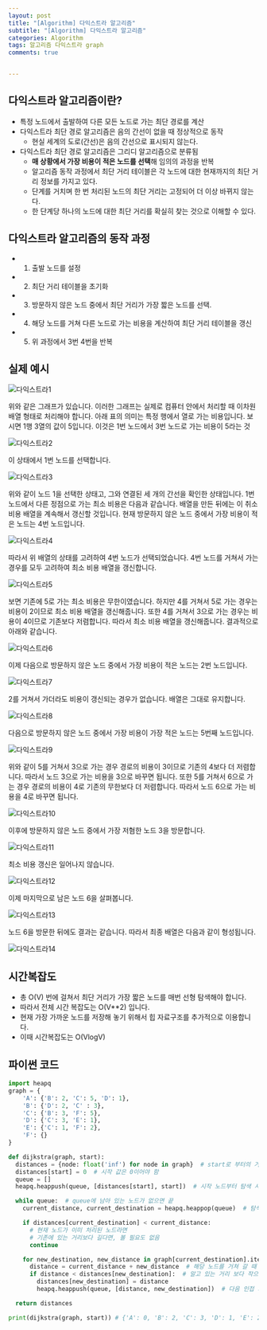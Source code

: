 ```yaml
---
layout: post
title: "[Algorithm] 다익스트라 알고리즘"
subtitle: "[Algorithm] 다익스트라 알고리즘"
categories: Algorithm
tags: 알고리즘 다익스트라 graph
comments: true


---
```

## 다익스트라 알고리즘이란?

- 특정 노드에서 출발하여 다른 모든 노드로 가는 최단 경로를 계산
- 다익스트라 최단 경로 알고리즘은 음의 간선이 없을 때 정상적으로 동작
  - 현실 세계의 도로(간선)은 음의 간선으로 표시되지 않는다.
- 다익스트라 최단 경로 알고리즘은 그리디 알고리즘으로 분류됨
  - **매 상황에서 가장 비용이 적은 노드를 선택**해 임의의 과정을 반복
  - 알고리즘 동작 과정에서 최단 거리 테이블은 각 노드에 대한 현재까지의 최단 거리 정보를 가지고 있다.
  - 단계를 거치며 한 번 처리된 노드의 최단 거리는 고정되어 더 이상 바뀌지 않는다.
  - 한 단계당 하나의 노드에 대한 최단 거리를 확실히 찾는 것으로 이해할 수 있다.


## 다익스트라 알고리즘의 동작 과정

- 1) 출발 노드를 설정
- 2) 최단 거리 테이블을 초기화
- 3) 방문하지 않은 노드 중에서 최단 거리가 가장 짧은 노드를 선택.
- 4) 해당 노드를 거쳐 다른 노드로 가는 비용을 계산하여 최단 거리 테이블을 갱신
- 5) 위 과정에서 3번 4번을 반복


## 실제 예시

 ![다익스트라1](https://bernard-choi.github.io/assets/img/post_img/다익스트라1.jpg)

위와 같은 그래프가 있습니다. 이러한 그래프는 실제로 컴퓨터 안에서 처리할 때 이차원 배열 형태로 처리해야 합니다. 아래 표의 의미는 특정 행에서 열로 가는 비용입니다. 보시면 1행 3열의 값이 5입니다. 이것은 1번 노드에서 3번 노드로 가는 비용이 5라는 것

 ![다익스트라2](https://bernard-choi.github.io/assets/img/post_img/다익스트라2.jpg)

 이 상태에서 1번 노드를 선택합니다.

![다익스트라3](https://bernard-choi.github.io/assets/img/post_img/다익스트라3.jpg)

위와 같이 노드 1을 선택한 상태고, 그와 연결된 세 개의 간선을 확인한 상태입니다. 1번 노드에서 다른 정점으로 가는 최소 비용은 다음과 같습니다. 배열을 만든 뒤에는 이 취소 비용 배열을 계속해서 갱신할 것입니다. 현재 방문하지 않은 노드 중에서 가장 비용이 적은 노드는 4번 노드입니다.

![다익스트라4](https://bernard-choi.github.io/assets/img/post_img/다익스트라4.jpg)

따라서 위 배열의 상태를 고려하여 4번 노드가 선택되었습니다. 4번 노드를 거쳐서 가는 경우를 모두 고려하여 최소 비용 배열을 갱신합니다.

![다익스트라5](https://bernard-choi.github.io/assets/img/post_img/다익스트라5.jpg)

보면 기존에 5로 가는 최소 비용은 무한이였습니다. 하지만 4를 거쳐서 5로 가는 경우는 비용이 2이므로 최소 비용 배열을 갱신해줍니다. 또한 4를 거쳐서 3으로 가는 경우는 비용이 4이므로 기존보다 저렴합니다. 따라서 최소 비용 배열을 갱신해줍니다. 결과적으로 아래와 같습니다.

![다익스트라6](https://bernard-choi.github.io/assets/img/post_img/다익스트라6.jpg)

이제 다음으로 방문하지 않은 노드 중에서 가장 비용이 적은 노드는 2번 노드입니다.

![다익스트라7](https://bernard-choi.github.io/assets/img/post_img/다익스트라7.jpg)

2를 거쳐서 가더라도 비용이 갱신되는 경우가 없습니다. 배열은 그대로 유지합니다.

![다익스트라8](https://bernard-choi.github.io/assets/img/post_img/다익스트라8.jpg)

다음으로 방문하지 않은 노드 중에서 가장 비용이 가장 적은 노드는 5번째 노드입니다.

![다익스트라9](https://bernard-choi.github.io/assets/img/post_img/다익스트라9.jpg)

위와 같이 5를 거쳐서 3으로 가는 경우 경로의 비용이 3이므로 기존의 4보다 더 저렴합니다. 따라서 노드 3으로 가는 비용을 3으로 바꾸면 됩니다. 또한 5를 거쳐서 6으로 가는 경우 경로의 비용이 4로 기존의 무한보다 더 저렴합니다. 따라서 노드 6으로 가는 비용을 4로 바꾸면 됩니다.

![다익스트라10](https://bernard-choi.github.io/assets/img/post_img/다익스트라10.jpg)

이후에 방문하지 않은 노드 중에서 가장 저혐한 노드 3을 방문합니다.

![다익스트라11](https://bernard-choi.github.io/assets/img/post_img/다익스트라11.jpg)

최소 비용 갱신은 일어나지 않습니다.

![다익스트라12](https://bernard-choi.github.io/assets/img/post_img/다익스트라12.jpg)

이제 마지막으로 남은 노드 6을 살펴봅니다.

![다익스트라13](https://bernard-choi.github.io/assets/img/post_img/다익스트라13.jpg)

노드 6을 방문한 뒤에도 결과는 같습니다. 따라서 최종 배열은 다음과 같이 형성됩니다.

![다익스트라14](https://bernard-choi.github.io/assets/img/post_img/다익스트라14.jpg)


## 시간복잡도

- 총 O(V) 번에 걸쳐서 최단 거리가 가장 짧은 노드를 매번 선형 탐색해야 합니다.
- 따라서 전체 시간 복잡도는 O(V**2) 입니다.
- 현재 가장 가까운 노드를 저장해 놓기 위해서 힙 자료구조를 추가적으로 이용합니다.
- 이때 시간복잡도는 O(VlogV)

## 파이썬 코드

```python
import heapq
graph = {
    'A': {'B': 2, 'C': 5, 'D': 1},
    'B': {'D': 2, 'C' : 3},
    'C': {'B': 3, 'F': 5},
    'D': {'C': 3, 'E': 1},
    'E': {'C': 1, 'F': 2},
    'F': {}
}

def dijkstra(graph, start):
  distances = {node: float('inf') for node in graph}  # start로 부터의 거리 값을 저장하기 위함
  distances[start] = 0  # 시작 값은 0이어야 함
  queue = []
  heapq.heappush(queue, [distances[start], start])  # 시작 노드부터 탐색 시작 하기 위함.

  while queue:  # queue에 남아 있는 노드가 없으면 끝
    current_distance, current_destination = heapq.heappop(queue)  # 탐색 할 노드, 거리를 가져옴.

    if distances[current_destination] < current_distance:
      # 현재 노드가 이미 처리된 노드라면
      # 기존에 있는 거리보다 길다면, 볼 필요도 없음
      continue

    for new_destination, new_distance in graph[current_destination].items():
      distance = current_distance + new_distance  # 해당 노드를 거쳐 갈 때 거리
      if distance < distances[new_destination]:  # 알고 있는 거리 보다 작으면 갱신
        distances[new_destination] = distance
        heapq.heappush(queue, [distance, new_destination])  # 다음 인접 거리를 계산 하기 위해 큐에 삽입

  return distances

print(dijkstra(graph, start)) # {'A': 0, 'B': 2, 'C': 3, 'D': 1, 'E': 2, 'F': 4}
```

